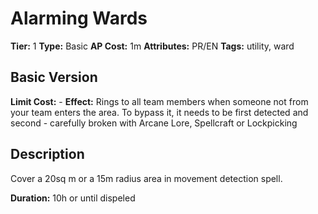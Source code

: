 # Alarming Wards

**Tier:** 1
**Type:** Basic
**AP Cost:** 1m
**Attributes:** PR/EN
**Tags:** utility, ward

## Basic Version
**Limit Cost:** -
**Effect:** Rings to all team members when someone not from your team enters the area. To bypass it, it needs to be first detected and second - carefully broken with Arcane Lore, Spellcraft or Lockpicking

## Description
Cover a 20sq m or a 15m radius area in movement detection spell.

**Duration:** 10h or until dispeled